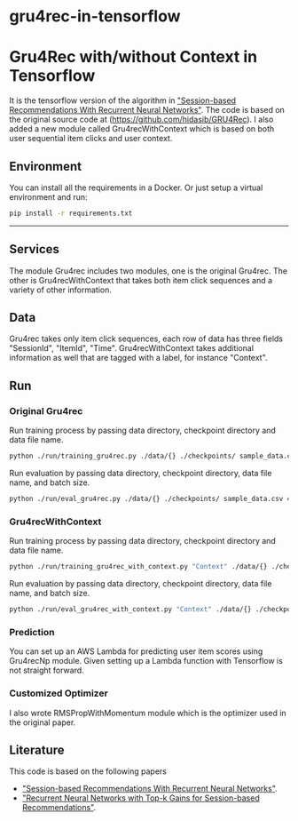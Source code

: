 # gru4rec-in-tensorflow
# Gru4Rec with/without Context in Tensorflow
It is the tensorflow version of the algorithm in ["Session-based Recommendations With Recurrent Neural Networks"](https://arxiv.org/abs/1511.06939 "Session-based Recommendations With Recurrent Neural Networks").
The code is based on the original source code at (https://github.com/hidasib/GRU4Rec). I also added a new module called Gru4recWithContext which is based on both user sequential item clicks and user context.

## Environment
You can install all the requirements in a Docker. Or just setup a virtual environment and run:
```bash
pip install -r requirements.txt
```
---
## Services
The module Gru4rec includes two modules, one is the original Gru4rec. The other is Gru4recWithContext that takes both
item click sequences and a variety of other information. 

## Data
Gru4rec takes only item click sequences, each row of data has three fields "SessionId", "ItemId", "Time". 
Gru4recWithContext takes additional information as well that are tagged with a label, for instance "Context".
 
## Run

### Original Gru4rec
Run training process by  passing data directory, checkpoint directory and data file name.
```bash
python ./run/training_gru4rec.py ./data/{} ./checkpoints/ sample_data.csv
```
Run evaluation by passing data directory, checkpoint directory, data file name, and batch size.
```bash
python ./run/eval_gru4rec.py ./data/{} ./checkpoints/ sample_data.csv 400
```
### Gru4recWithContext
Run training process by  passing data directory, checkpoint directory and data file name.
```bash
python ./run/training_gru4rec_with_context.py "Context" ./data/{} ./checkpoints/ sample_data.csv
```
Run evaluation by passing data directory, checkpoint directory, data file name, and batch size.
```bash
python ./run/eval_gru4rec_with_context.py "Context" ./data/{} ./checkpoints/ sample_data.csv 400
```
### Prediction
You can set up an AWS Lambda for predicting user item scores using Gru4recNp module. Given setting up a Lambda function with Tensorflow is not straight forward.

### Customized Optimizer
I also wrote RMSPropWithMomentum module which is the optimizer used in the original paper. 

## Literature
This code is based on the following papers
- ["Session-based Recommendations With Recurrent Neural Networks"](https://arxiv.org/abs/1511.06939).
- ["Recurrent Neural Networks with Top-k Gains for Session-based Recommendations"](https://arxiv.org/abs/1706.03847).

